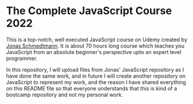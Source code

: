 <h1>The Complete JavaScript Course 2022</h1>

<p>This is a top-notch, well executed JavaScript course on Udemy created by <a href="https://github.com/jonasschmedtmann">Jonas Schmedtmann</a>. It is about 70 hours long course which teaches you JavaScript from an absolute beginner's perspective upto an expert level programmer.</p>

<p>In this repository, I will upload files from Jonas' JavaScript repository as I have done the same work, and in future I will create another repository on JavaScript to represent my work, and the reason I have shared everything on this README file so that everyone understands that this is kind of a bootcamp repository and not my personal work.</p>
